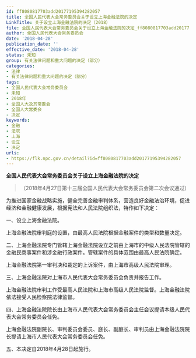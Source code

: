 ```yaml
---
id: ff8080817703add20177195394282057
title: 全国人民代表大会常务委员会关于设立上海金融法院的决定
LinkTitle: 关于设立上海金融法院的决定（2018）
file: 全国人民代表大会常务委员会关于设立上海金融法院的决定_ff8080817703add20177195394282057.docx
author: 全国人民代表大会常务委员会
date: '2018-04-28'
publication_date: ''
effective_date: '2018-04-28'
status: 未知
group: 有关法律问题和重大问题的决定（部分）
categories:
- 法律
- 有关法律问题和重大问题的决定（部分）
tags:
- 全国人民代表大会常务委员会
- 未知
- 2018年
- 全国人大及其常委会
- 全国人大常委会
- 决定
keywords:
- 金融
- 法院
- 上海
- 设立
- 决定
urls:
- https://flk.npc.gov.cn/detail?id=ff8080817703add20177195394282057
---
```


**全国人民代表大会常务委员会关于设立上海金融法院的决定**

> （2018年4月27日第十三届全国人民代表大会常务委员会第二次会议通过）

为推进国家金融战略实施，健全完善金融审判体系，营造良好金融法治环境，促进经济和金融健康发展，根据宪法和人民法院组织法，特作如下决定：

一、设立上海金融法院。

上海金融法院审判庭的设置，由最高人民法院根据金融案件的类型和数量决定。

二、上海金融法院专门管辖上海金融法院设立之前由上海市的中级人民法院管辖的金融民商事案件和涉金融行政案件。管辖案件的具体范围由最高人民法院确定。

上海金融法院第一审判决和裁定的上诉案件，由上海市高级人民法院审理。

三、上海金融法院对上海市人民代表大会常务委员会负责并报告工作。

上海金融法院审判工作受最高人民法院和上海市高级人民法院监督。上海金融法院依法接受人民检察院法律监督。

四、上海金融法院院长由上海市人民代表大会常务委员会主任会议提请本级人民代表大会常务委员会任免。

上海金融法院副院长、审判委员会委员、庭长、副庭长、审判员由上海金融法院院长提请上海市人民代表大会常务委员会任免。

五、本决定自2018年4月28日起施行。
